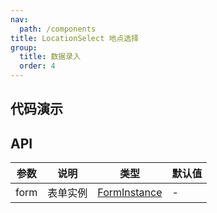 ```yaml
---
nav:
  path: /components
title: LocationSelect 地点选择
group:
  title: 数据录入
  order: 4
---
```


## 代码演示

<code src="./demo/base.tsx"></code>

## API

| 参数 | 说明     | 类型                                                               | 默认值 |
| ---- | -------- | ------------------------------------------------------------------ | ------ |
| form | 表单实例 | [FormInstance](https://ant.design/components/form-cn#forminstance) | -      |
